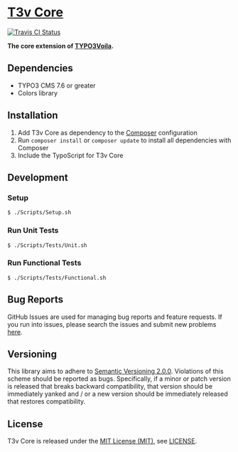[T3v Core]
==========

[![Travis CI Status][Travis CI Status]][Travis CI]

**The core extension of [TYPO3Voila].**

Dependencies
------------

* TYPO3 CMS 7.6 or greater
* Colors library

Installation
------------

1. Add T3v Core as dependency to the [Composer] configuration
2. Run `composer install` or `composer update` to install all dependencies with Composer
3. Include the TypoScript for T3v Core

Development
-----------

### Setup

```
$ ./Scripts/Setup.sh
```

### Run Unit Tests

```
$ ./Scripts/Tests/Unit.sh
```

### Run Functional Tests

```
$ ./Scripts/Tests/Functional.sh
```

Bug Reports
-----------

GitHub Issues are used for managing bug reports and feature requests. If you run into issues, please search the issues
and submit new problems [here].

Versioning
----------

This library aims to adhere to [Semantic Versioning 2.0.0]. Violations of this scheme should be reported as bugs.
Specifically, if a minor or patch version is released that breaks backward compatibility, that version should be
immediately yanked and / or a new version should be immediately released that restores compatibility.

License
-------

T3v Core is released under the [MIT License (MIT)], see [LICENSE].

[Acceptance testing TYPO3]: https://wiki.typo3.org/Acceptance_testing "Acceptance testing TYPO3"
[Automated testing TYPO3]: https://wiki.typo3.org/Automated_testing "Automated testing TYPO3"
[Composer]: https://getcomposer.org "Dependency Manager for PHP"
[Functional testing TYPO3]: https://wiki.typo3.org/Functional_testing "Functional testing TYPO3"
[here]: https://github.com/t3v/t3v_core/issues "GitHub Issue Tracker"
[LICENSE]: https://raw.githubusercontent.com/t3v/t3v_core/master/LICENSE "License"
[MIT License (MIT)]: http://opensource.org/licenses/MIT "The MIT License (MIT)"
[Semantic Versioning 2.0.0]: http://semver.org "Semantic Versioning 2.0.0"
[T3v Core]: https://t3v.github.io/t3v_core/ "The core extension of TYPO3Voila."
[Travis CI Status]: https://img.shields.io/travis/t3v/t3v_core.svg?style=flat "Travis CI Status"
[Travis CI]: https://travis-ci.org/t3v/t3v_core "T3v Core at Travis CI"
[TYPO3voila]: https://github.com/t3v "“UH LÁLÁ, TYPO3!”"
[Unit Testing TYPO3]: https://wiki.typo3.org/Unit_Testing_TYPO3 "Unit testing TYPO3"